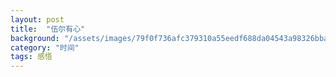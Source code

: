```yaml
---
layout: post
title:  "伍尔有心"
background: "/assets/images/79f0f736afc379310a55eedf688da04543a98326bba6.png"
category: "时间"
tags: 感悟
---
```

